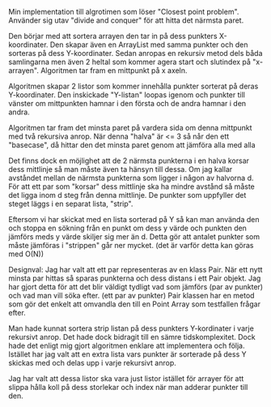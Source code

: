 Min implementation till algrotimen som löser "Closest point problem".
Använder sig utav "divide and conquer" för att hitta det närmsta paret.

Den börjar med att sortera arrayen den tar in på dess punkters X-koordinater.
Den skapar även en ArrayList med samma punkter och den sorteras på dess Y-koordinater.
Sedan anropas en rekursiv metod dels båda samlingarna men även 2 heltal som kommer agera start och slutindex på "x-arrayen".
Algoritmen tar fram en mittpunkt på x axeln.

Algoritmen skapar 2 listor som kommer innehålla punkter sorterat på deras Y-koordinater.
Den inskickade "Y-listan" loopas igenom och punkter till vänster om mittpunkten hamnar i den första och de andra hamnar i den andra.

Algoritmen tar fram det minsta paret på vardera sida om denna mittpunkt med två rekursiva anrop.
När denna "halva" är <= 3 så når den ett "basecase", då hittar den det minsta paret genom att jämföra alla med alla

Det finns dock en möjlighet att de 2 närmsta punkterna i en halva korsar dess mittlinje så man måste även ta hänsyn till dessa.
Om jag kallar avståndet mellan de närmsta punkterna som ligger i någon av halvorna d.
För att ett par som "korsar" dess mittlinje ska ha mindre avstånd så måste det ligga inom d steg från denna mittlinje.
De punkter som uppfyller det steget läggs i en separat lista, "strip".


Eftersom vi har skickat med en lista sorterad på Y så kan man använda den och stoppa en sökning från en
punkt om dess y värde och punkten den jämförs meds y värde skiljer sig mer än d.
Detta gör att antalet punkter som måste jämföras i "strippen" går ner mycket. (det är varför detta kan göras med O(N))

Designval:
Jag har valt att ett par representeras av en klass Pair.
När ett nytt minsta par hittas så sparas punkterna och dess distans i ett Pair objekt.
Jag har gjort detta för att det blir väldigt tydligt vad som jämförs (par av punkter) och vad man vill söka efter. (ett par av punkter)
Pair klassen har en metod som gör det enkelt att omvandla den till en Point Array som testfallen frågar efter.

Man hade kunnat sortera strip listan på dess punkters Y-kordinater i varje rekursivt anrop. Det hade dock bidragit till en sämre tidskomplexitet.
Dock hade det enligt mig gjort algoritmen enklare att implementera och följa. Istället har jag valt att en extra lista vars punkter är sorterade på
 dess Y skickas med och delas upp i varje rekursivt anrop.

Jag har valt att dessa listor ska vara just listor istället för arrayer
för att slippa hålla koll på dess storlekar och index när man adderar punkter till den.
